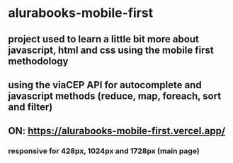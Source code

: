 # alurabooks-mobile-first
## project used to learn a little bit more about javascript, html and css using the mobile first methodology
## using the viaCEP API for autocomplete and javascript methods (reduce, map, foreach, sort and filter)
## ON: https://alurabooks-mobile-first.vercel.app/
### responsive for 428px, 1024px and 1728px (main page)
